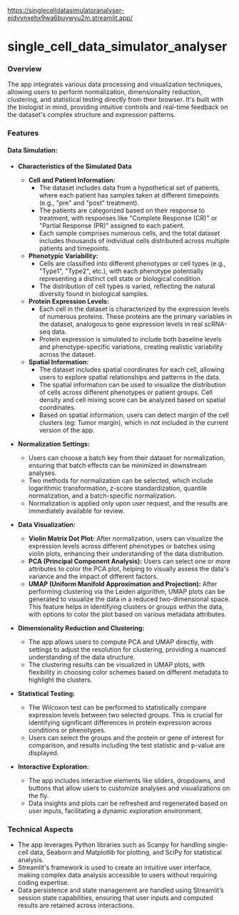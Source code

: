 https://singlecelldatasimulatoranalyser-ejdvynxehx9wa6buywyu2m.streamlit.app/

# single_cell_data_simulator_analyser

### Overview
The app integrates various data processing and visualization techniques, allowing users to perform normalization, dimensionality reduction, clustering, and statistical testing directly from their browser. It's built with the biologist in mind, providing intuitive controls and real-time feedback on the dataset's complex structure and expression patterns.

### Features
#### Data Simulation:
- **Characteristics of the Simulated Data**
  - **Cell and Patient Information:**
    - The dataset includes data from a hypothetical set of patients, where each patient has samples taken at different timepoints (e.g., "pre" and "post" treatment).
    - The patients are categorized based on their response to treatment, with responses like "Complete Response (CR)" or "Partial Response (PR)" assigned to each patient.
    - Each sample comprises numerous cells, and the total dataset includes thousands of individual cells distributed across multiple patients and timepoints.
  - **Phenotypic Variability:**
    - Cells are classified into different phenotypes or cell types (e.g., "Type1", "Type2", etc.), with each phenotype potentially representing a distinct cell state or biological condition.
    - The distribution of cell types is varied, reflecting the natural diversity found in biological samples.
  - **Protein Expression Levels:**
    - Each cell in the dataset is characterized by the expression levels of numerous proteins. These proteins are the primary variables in the dataset, analogous to gene expression levels in real scRNA-seq data.
    - Protein expression is simulated to include both baseline levels and phenotype-specific variations, creating realistic variability across the dataset.
  - **Spatial Information:**
    - The dataset includes spatial coordinates for each cell, allowing users to explore spatial relationships and patterns in the data.
    - The spatial information can be used to visualize the distribution of cells across different phenotypes or patient groups. Cell density and cell mixing score can be analyzed based on spatial coordinates.
    - Based on spatial information, users can detect margin of the cell clusters (eg: Tumor margin), which in not included in the current version of the app.
    
- **Normalization Settings:**
  - Users can choose a batch key from their dataset for normalization, ensuring that batch effects can be minimized in downstream analyses.
  - Two methods for normalization can be selected, which include logarithmic transformation, z-score standardization, quantile normalization, and a batch-specific normalization.
  - Normalization is applied only upon user request, and the results are immediately available for review.

- **Data Visualization:**
  - **Violin Matrix Dot Plot:** After normalization, users can visualize the expression levels across different phenotypes or batches using violin plots, enhancing their understanding of the data distribution.
  - **PCA (Principal Component Analysis):** Users can select one or more attributes to color the PCA plot, helping to visually assess the data's variance and the impact of different factors.
  - **UMAP (Uniform Manifold Approximation and Projection):** After performing clustering via the Leiden algorithm, UMAP plots can be generated to visualize the data in a reduced two-dimensional space. This feature helps in identifying clusters or groups within the data, with options to color the plot based on various metadata attributes.

- **Dimensionality Reduction and Clustering:**
  - The app allows users to compute PCA and UMAP directly, with settings to adjust the resolution for clustering, providing a nuanced understanding of the data structure.
  - The clustering results can be visualized in UMAP plots, with flexibility in choosing color schemes based on different metadata to highlight the clusters.

- **Statistical Testing:**
  - The Wilcoxon test can be performed to statistically compare expression levels between two selected groups. This is crucial for identifying significant differences in protein expression across conditions or phenotypes.
  - Users can select the groups and the protein or gene of interest for comparison, and results including the test statistic and p-value are displayed.

- **Interactive Exploration:**
  - The app includes interactive elements like sliders, dropdowns, and buttons that allow users to customize analyses and visualizations on the fly.
  - Data insights and plots can be refreshed and regenerated based on user inputs, facilitating a dynamic exploration environment.

### Technical Aspects
- The app leverages Python libraries such as Scanpy for handling single-cell data, Seaborn and Matplotlib for plotting, and SciPy for statistical analysis.
- Streamlit's framework is used to create an intuitive user interface, making complex data analysis accessible to users without requiring coding expertise.
- Data persistence and state management are handled using Streamlit’s session state capabilities, ensuring that user inputs and computed results are retained across interactions.
